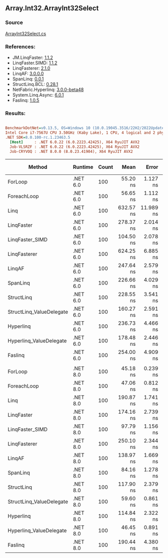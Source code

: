 ﻿## Array.Int32.ArrayInt32Select

### Source
[ArrayInt32Select.cs](../LinqBenchmarks/Array/Int32/ArrayInt32Select.cs)

### References:
- JM.LinqFaster: [1.1.2](https://www.nuget.org/packages/JM.LinqFaster/1.1.2)
- LinqFaster.SIMD: [1.1.2](https://www.nuget.org/packages/LinqFaster.SIMD/1.0.3)
- LinqFasterer: [2.1.0](https://www.nuget.org/packages/LinqFasterer/2.1.0)
- LinqAF: [3.0.0.0](https://www.nuget.org/packages/LinqAF/3.0.0.0)
- SpanLinq: [0.0.1](https://www.nuget.org/packages/SpanLinq/0.0.1)
- StructLinq.BCL: [0.28.1](https://www.nuget.org/packages/StructLinq/0.28.1)
- NetFabric.Hyperlinq: [3.0.0-beta48](https://www.nuget.org/packages/NetFabric.Hyperlinq/3.0.0-beta48)
- System.Linq.Async: [6.0.1](https://www.nuget.org/packages/System.Linq.Async/6.0.1)
- Faslinq: [1.0.5](https://www.nuget.org/packages/Faslinq/1.0.5)

### Results:
``` ini

BenchmarkDotNet=v0.13.5, OS=Windows 10 (10.0.19045.3516/22H2/2022Update)
Intel Core i7-7567U CPU 3.50GHz (Kaby Lake), 1 CPU, 4 logical and 2 physical cores
.NET SDK=8.0.100-rc.1.23463.5
  [Host]     : .NET 6.0.22 (6.0.2223.42425), X64 RyuJIT AVX2
  Job-VLSRZF : .NET 6.0.22 (6.0.2223.42425), X64 RyuJIT AVX2
  Job-CRYVOQ : .NET 8.0.0 (8.0.23.41904), X64 RyuJIT AVX2


```
|                   Method |  Runtime | Count |      Mean |     Error |    StdDev |    Median |         Ratio | RatioSD |   Gen0 | Allocated | Alloc Ratio |
|------------------------- |--------- |------ |----------:|----------:|----------:|----------:|--------------:|--------:|-------:|----------:|------------:|
|                  ForLoop | .NET 6.0 |   100 |  55.20 ns |  1.127 ns |  1.054 ns |  54.92 ns |      baseline |         |      - |         - |          NA |
|              ForeachLoop | .NET 6.0 |   100 |  56.65 ns |  1.112 ns |  1.040 ns |  56.37 ns |  1.03x slower |   0.02x |      - |         - |          NA |
|                     Linq | .NET 6.0 |   100 | 632.57 ns | 11.989 ns | 10.011 ns | 630.86 ns | 11.44x slower |   0.27x | 0.0229 |      48 B |          NA |
|               LinqFaster | .NET 6.0 |   100 | 278.37 ns |  2.014 ns |  1.785 ns | 278.69 ns |  5.04x slower |   0.08x | 0.2027 |     424 B |          NA |
|          LinqFaster_SIMD | .NET 6.0 |   100 | 104.50 ns |  2.078 ns |  2.310 ns | 103.77 ns |  1.89x slower |   0.06x | 0.2027 |     424 B |          NA |
|             LinqFasterer | .NET 6.0 |   100 | 624.25 ns |  6.885 ns |  6.440 ns | 622.01 ns | 11.31x slower |   0.26x | 0.2174 |     456 B |          NA |
|                   LinqAF | .NET 6.0 |   100 | 247.64 ns |  2.579 ns |  2.154 ns | 248.42 ns |  4.48x slower |   0.10x |      - |         - |          NA |
|                 SpanLinq | .NET 6.0 |   100 | 226.66 ns |  4.029 ns |  3.364 ns | 225.61 ns |  4.10x slower |   0.10x |      - |         - |          NA |
|               StructLinq | .NET 6.0 |   100 | 228.55 ns |  3.541 ns |  2.956 ns | 227.59 ns |  4.13x slower |   0.11x | 0.0153 |      32 B |          NA |
| StructLinq_ValueDelegate | .NET 6.0 |   100 | 160.27 ns |  2.591 ns |  2.424 ns | 159.54 ns |  2.90x slower |   0.07x |      - |         - |          NA |
|                Hyperlinq | .NET 6.0 |   100 | 236.73 ns |  4.466 ns | 10.261 ns | 232.60 ns |  4.35x slower |   0.25x |      - |         - |          NA |
|  Hyperlinq_ValueDelegate | .NET 6.0 |   100 | 178.48 ns |  2.446 ns |  2.042 ns | 177.68 ns |  3.23x slower |   0.08x |      - |         - |          NA |
|                  Faslinq | .NET 6.0 |   100 | 254.00 ns |  4.909 ns |  6.208 ns | 252.44 ns |  4.62x slower |   0.18x | 0.2027 |     424 B |          NA |
|                          |          |       |           |           |           |           |               |         |        |           |             |
|                  ForLoop | .NET 8.0 |   100 |  45.18 ns |  0.239 ns |  0.187 ns |  45.15 ns |      baseline |         |      - |         - |          NA |
|              ForeachLoop | .NET 8.0 |   100 |  47.06 ns |  0.812 ns |  0.678 ns |  46.83 ns |  1.04x slower |   0.02x |      - |         - |          NA |
|                     Linq | .NET 8.0 |   100 | 190.87 ns |  1.741 ns |  1.359 ns | 190.21 ns |  4.23x slower |   0.03x | 0.0229 |      48 B |          NA |
|               LinqFaster | .NET 8.0 |   100 | 174.16 ns |  2.739 ns |  2.931 ns | 173.47 ns |  3.86x slower |   0.07x | 0.2027 |     424 B |          NA |
|          LinqFaster_SIMD | .NET 8.0 |   100 |  97.79 ns |  1.156 ns |  0.903 ns |  97.57 ns |  2.16x slower |   0.02x | 0.2027 |     424 B |          NA |
|             LinqFasterer | .NET 8.0 |   100 | 250.10 ns |  2.344 ns |  1.830 ns | 250.08 ns |  5.54x slower |   0.04x | 0.2179 |     456 B |          NA |
|                   LinqAF | .NET 8.0 |   100 | 138.97 ns |  1.669 ns |  1.480 ns | 138.38 ns |  3.07x slower |   0.02x |      - |         - |          NA |
|                 SpanLinq | .NET 8.0 |   100 |  84.16 ns |  1.278 ns |  1.067 ns |  83.76 ns |  1.86x slower |   0.03x |      - |         - |          NA |
|               StructLinq | .NET 8.0 |   100 | 117.90 ns |  2.379 ns |  5.561 ns | 115.11 ns |  2.57x slower |   0.11x | 0.0153 |      32 B |          NA |
| StructLinq_ValueDelegate | .NET 8.0 |   100 |  59.60 ns |  0.861 ns |  0.673 ns |  59.38 ns |  1.32x slower |   0.01x |      - |         - |          NA |
|                Hyperlinq | .NET 8.0 |   100 | 114.84 ns |  2.322 ns |  3.880 ns | 112.92 ns |  2.51x slower |   0.09x |      - |         - |          NA |
|  Hyperlinq_ValueDelegate | .NET 8.0 |   100 |  46.45 ns |  0.891 ns |  1.094 ns |  45.97 ns |  1.02x slower |   0.02x |      - |         - |          NA |
|                  Faslinq | .NET 8.0 |   100 | 190.44 ns |  4.380 ns | 12.638 ns | 189.09 ns |  4.11x slower |   0.15x | 0.2027 |     424 B |          NA |

